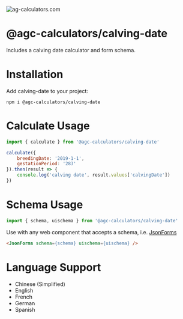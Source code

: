 ![ag-calculators.com](https://agc-calculators.github.io/images/calculator-banner.png)

# @agc-calculators/calving-date

Includes a calving date calculator and form schema.

# Installation

Add calving-date to your project:
```
npm i @agc-calculators/calving-date
```

# Calculate Usage
```javascript
import { calculate } from '@agc-calculators/calving-date'

calculate({
    breedingDate: '2019-1-1',
    gestationPeriod: '283'
}).then(result => {
    console.log('calving date', result.values['calvingDate'])
})
```

# Schema Usage
```javascript
import { schema, uischema } from '@agc-calculators/calving-date'
```

Use with any web component that accepts a schema, i.e. [JsonForms](https://jsonforms.io/)
```html
<JsonForms schema={schema} uischema={uischema} />
```

# Language Support
- Chinese (Simplified)
- English
- French
- German
- Spanish

